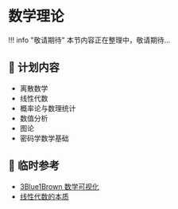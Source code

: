 # 数学理论

!!! info "敬请期待"
    本节内容正在整理中，敬请期待...

## 📖 计划内容

- 离散数学
- 线性代数
- 概率论与数理统计
- 数值分析
- 图论
- 密码学数学基础

## 🔗 临时参考

- [3Blue1Brown 数学可视化](https://www.3blue1brown.com/)
- [线性代数的本质](https://www.bilibili.com/video/BV1ys411472E/)

